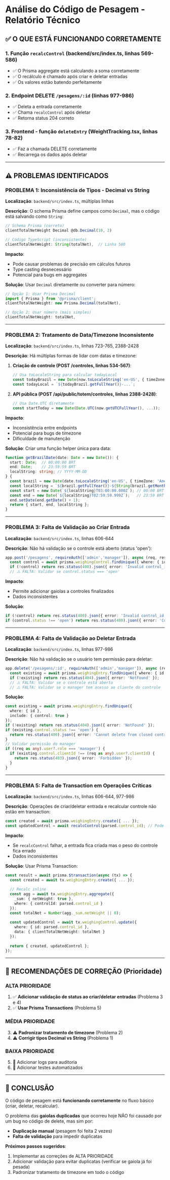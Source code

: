 # Análise do Código de Pesagem - Relatório Técnico

## ✅ **O QUE ESTÁ FUNCIONANDO CORRETAMENTE**

### 1. **Função `recalcControl` (backend/src/index.ts, linhas 569-586)**
- ✅ O Prisma aggregate está calculando a soma corretamente
- ✅ O recálculo é chamado após criar e deletar entradas
- ✅ Os valores estão batendo perfeitamente

### 2. **Endpoint DELETE `/pesagens/:id` (linhas 977-986)**
- ✅ Deleta a entrada corretamente
- ✅ Chama `recalcControl` após deletar
- ✅ Retorna status 204 correto

### 3. **Frontend - função `deleteEntry` (WeightTracking.tsx, linhas 78-82)**
- ✅ Faz a chamada DELETE corretamente
- ✅ Recarrega os dados após deletar

---

## ⚠️ **PROBLEMAS IDENTIFICADOS**

### **PROBLEMA 1: Inconsistência de Tipos - Decimal vs String**

**Localização**: `backend/src/index.ts`, múltiplas linhas

**Descrição**: O schema Prisma define campos como `Decimal`, mas o código está salvando como `String`:

```typescript
// Schema Prisma (correto)
clientTotalNetWeight Decimal @db.Decimal(10, 2)

// Código TypeScript (inconsistente)
clientTotalNetWeight: String(totalNet),  // Linha 580
```

**Impacto**: 
- Pode causar problemas de precisão em cálculos futuros
- Type casting desnecessário
- Potencial para bugs em aggregates

**Solução**: Usar `Decimal` diretamente ou converter para número:

```typescript
// Opção 1: Usar Prisma Decimal
import { Prisma } from '@prisma/client';
clientTotalNetWeight: new Prisma.Decimal(totalNet),

// Opção 2: Usar número (mais simples)
clientTotalNetWeight: totalNet,
```

---

### **PROBLEMA 2: Tratamento de Data/Timezone Inconsistente**

**Localização**: `backend/src/index.ts`, linhas 723-765, 2388-2428

**Descrição**: Há múltiplas formas de lidar com datas e timezone:

1. **Criação de controle (POST /controles, linhas 534-567)**:
   ```typescript
   // Usa toLocaleString para calcular todayLocal
   const todayBrazil = new Date(now.toLocaleString('en-US', { timeZone: 'America/Sao_Paulo' }));
   const todayLocal = `${todayBrazil.getFullYear()}-...`;
   ```

2. **API pública (POST /api/public/totem/controles, linhas 2388-2428)**:
   ```typescript
   // Usa Date.UTC diretamente
   const startToday = new Date(Date.UTC(now.getUTCFullYear(), ...));
   ```

**Impacto**:
- Inconsistência entre endpoints
- Potencial para bugs de timezone
- Dificuldade de manutenção

**Solução**: Criar uma função helper única para data:

```typescript
function getBrazilDate(date: Date = new Date()): {
  start: Date;  // 00:00:00 BRT
  end: Date;    // 23:59:59 BRT
  localString: string; // YYYY-MM-DD
} {
  const brazil = new Date(date.toLocaleString('en-US', { timeZone: 'America/Sao_Paulo' }));
  const localString = `${brazil.getFullYear()}-${String(brazil.getMonth() + 1).padStart(2, '0')}-${String(brazil.getDate()).padStart(2, '0')}`;
  const start = new Date(`${localString}T03:00:00.000Z`); // 00:00 BRT = 03:00 UTC
  const end = new Date(`${localString}T02:59:59.999Z`);   // 23:59 BRT
  end.setDate(end.getDate() + 1);
  return { start, end, localString };
}
```

---

### **PROBLEMA 3: Falta de Validação ao Criar Entrada**

**Localização**: `backend/src/index.ts`, linhas 606-644

**Descrição**: Não há validação se o controle está aberto (status 'open'):

```typescript
app.post('/pesagens', requireAuth(['admin','manager']), async (req, res, next) => {
  const control = await prisma.weighingControl.findUnique({ where: { id: parsed.control_id } });
  if (!control) return res.status(400).json({ error: 'Invalid control_id' });
  // ⚠️ FALTA: Validar se control.status === 'open'
```

**Impacto**:
- Permite adicionar gaiolas a controles finalizados
- Dados inconsistentes

**Solução**:
```typescript
if (!control) return res.status(400).json({ error: 'Invalid control_id' });
if (control.status !== 'open') return res.status(400).json({ error: 'Control is closed' });
```

---

### **PROBLEMA 4: Falta de Validação ao Deletar Entrada**

**Localização**: `backend/src/index.ts`, linhas 977-986

**Descrição**: Não há validação se o usuário tem permissão para deletar:

```typescript
app.delete('/pesagens/:id', requireAuth(['admin','manager']), async (req, res, next) => {
  const existing = await prisma.weighingEntry.findUnique({ where: { id } });
  if (!existing) return res.status(404).json({ error: 'NotFound' });
  // ⚠️ FALTA: Validar se o controle está aberto
  // ⚠️ FALTA: Validar se o manager tem acesso ao cliente do controle
```

**Solução**:
```typescript
const existing = await prisma.weighingEntry.findUnique({
  where: { id },
  include: { control: true }
});
if (!existing) return res.status(404).json({ error: 'NotFound' });
if (existing.control.status !== 'open') {
  return res.status(400).json({ error: 'Cannot delete from closed control' });
}
// Validar permissão do manager
if ((req as any).user?.role === 'manager') {
  if (existing.control.clientId !== (req as any).user?.clientId) {
    return res.status(403).json({ error: 'Forbidden' });
  }
}
```

---

### **PROBLEMA 5: Falta de Transaction em Operações Críticas**

**Localização**: `backend/src/index.ts`, linhas 606-644, 977-986

**Descrição**: Operações de criar/deletar entrada e recalcular controle não estão em transaction:

```typescript
const created = await prisma.weighingEntry.create({ ... });
const updatedControl = await recalcControl(parsed.control_id); // Pode falhar
```

**Impacto**:
- Se `recalcControl` falhar, a entrada fica criada mas o peso do controle fica errado
- Dados inconsistentes

**Solução**: Usar Prisma Transaction:
```typescript
const result = await prisma.$transaction(async (tx) => {
  const created = await tx.weighingEntry.create({ ... });
  
  // Recalc inline
  const agg = await tx.weighingEntry.aggregate({
    _sum: { netWeight: true },
    where: { controlId: parsed.control_id }
  });
  const totalNet = Number(agg._sum.netWeight || 0);
  
  const updatedControl = await tx.weighingControl.update({
    where: { id: parsed.control_id },
    data: { clientTotalNetWeight: totalNet }
  });
  
  return { created, updatedControl };
});
```

---

## 🎯 **RECOMENDAÇÕES DE CORREÇÃO (Prioridade)**

### **ALTA PRIORIDADE**
1. ✅ **Adicionar validação de status ao criar/deletar entradas** (Problema 3 e 4)
2. ✅ **Usar Prisma Transactions** (Problema 5)

### **MÉDIA PRIORIDADE**
3. ⚠️ **Padronizar tratamento de timezone** (Problema 2)
4. ⚠️ **Corrigir tipos Decimal vs String** (Problema 1)

### **BAIXA PRIORIDADE**
5. 📝 Adicionar logs para auditoria
6. 📝 Adicionar testes automatizados

---

## 📝 **CONCLUSÃO**

O código de pesagem está **funcionando corretamente** no fluxo básico (criar, deletar, recalcular).

O problema das **gaiolas duplicadas** que ocorreu hoje NÃO foi causado por um bug no código de delete, mas sim por:
- **Duplicação manual** (pesagem foi feita 2 vezes)
- **Falta de validação** para impedir duplicatas

**Próximos passos sugeridos**:
1. Implementar as correções de ALTA PRIORIDADE
2. Adicionar validação para evitar duplicatas (verificar se gaiola já foi pesada)
3. Padronizar tratamento de timezone em todo o código

